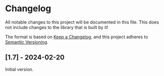 # Changelog

All notable changes to this project will be documented in this file.
This does not include changes to the library that is built by it!

The format is based on [Keep a Changelog](https://keepachangelog.com/en/1.0.0/),
and this project adheres to [Semantic Versioning](https://semver.org/spec/v2.0.0.html).

## [1.7] - 2024-02-20

Initial version.
